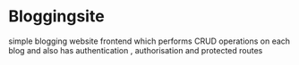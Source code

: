 ﻿# Bloggingsite

simple blogging website frontend which performs CRUD operations on each blog and also has authentication , authorisation and protected routes 
